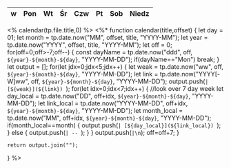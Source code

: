 | w | Pon | Wt | Śr | Czw | Pt | Sob | Niedz |
|---|---|---|---|---|---|---|---|
<% calendar(tp.file.title,0) %>
<%*
function calendar(title,offset) {
	let day = 01;
	let month = tp.date.now("MM", offset, title, "YYYY-MM");
	let year = tp.date.now("YYYY", offset, title, "YYYY-MM");
	let off = 0;
	for(off=0;off>-7;off--) {
		const dayName = tp.date.now("ddd", off, `${year}-${month}-${day}`, "YYYY-MM-DD");
		if(dayName=="Mon") break;
	}
	let output = [];
	for(let jdx=0;jdx<5;jdx++) {
		let weak = tp.date.now("ww", off, `${year}-${month}-${day}`, "YYYY-MM-DD");
		let link = tp.date.now("YYYY[-W]ww", off, `${year}-${month}-${day}`, "YYYY-MM-DD");
		output.push(`| [${weak}](${link}) `);
		for(let idx=0;idx<7;idx++) { //look over 7 day week
			let day_local = tp.date.now("DD", off+idx, `${year}-${month}-${day}`, "YYYY-MM-DD");
			let link_local = tp.date.now("YYYY-MM-DD", off+idx, `${year}-${month}-${day}`, "YYYY-MM-DD");
			let month_local = tp.date.now("MM", off+idx, `${year}-${month}-${day}`, "YYYY-MM-DD");
			if(month_local==month) {
				output.push(`| [${day_local}](${link_local}) `);
			} else {
			  output.push(`| -- `);
			}
		}
		output.push(`|\n`);
		off=off+7;
	}
	
	return output.join("");
}
%>